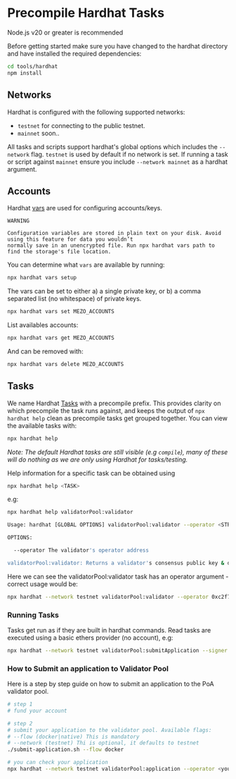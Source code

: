 # Precompile Hardhat Tasks

Node.js v20 or greater is recommended

Before getting started make sure you have changed to the hardhat directory and have installed the required
dependencies:

```bash
cd tools/hardhat
npm install
```

## Networks

Hardhat is configured with the following supported networks:

* `testnet` for connecting to the public testnet.
* `mainnet` soon..

All tasks and scripts support hardhat's global options which includes the `--network` flag. `testnet` is
used by default if no network is set. If running a task or script against `mainnet` ensure you include
`--network mainnet` as a hardhat argument.

## Accounts

Hardhat [vars](https://hardhat.org/hardhat-runner/docs/guides/configuration-variables) are used for configuring
accounts/keys.

```text
WARNING

Configuration variables are stored in plain text on your disk. Avoid using this feature for data you wouldn’t
normally save in an unencrypted file. Run npx hardhat vars path to find the storage's file location.
```

You can determine what `vars` are available by running:

```bash
npx hardhat vars setup
```

The vars can be set to either a) a single private key, or b) a comma separated list (no whitespace) of private keys.

```bash
npx hardhat vars set MEZO_ACCOUNTS
```

List availables accounts:

```bash
npx hardhat vars get MEZO_ACCOUNTS
```

And can be removed with:

```bash
npx hardhat vars delete MEZO_ACCOUNTS
```

## Tasks

We name Hardhat [Tasks](https://hardhat.org/hardhat-runner/docs/advanced/create-task) with a precompile prefix. This
provides clarity on which precompile the task runs against, and keeps the output of `npx hardhat help` clean as
precompile tasks get grouped together. You can view the available tasks with:

```bash
npx hardhat help
```

*Note: The default Hardhat tasks are still visible (e.g `compile`), many of these will do nothing as we are only using
Hardhat for tasks/testing.*

Help information for a specific task can be obtained using

```bash
npx hardhat help <TASK>
```

e.g:

```bash
npx hardhat help validatorPool:validator
```

```bash
Usage: hardhat [GLOBAL OPTIONS] validatorPool:validator --operator <STRING>

OPTIONS:

  --operator The validator's operator address

validatorPool:validator: Returns a validator's consensus public key & description
```

Here we can see the validatorPool:validator task has an operator argument - correct usage would be:

```bash
npx hardhat --network testnet validatorPool:validator --operator 0xc2f7Ae302a68CF215bb3dA243dadAB3290308015
```

### Running Tasks

Tasks get run as if they are built in hardhat commands. Read tasks are executed using a basic ethers provider
(no account), e.g:

```bash
npx hardhat --network testnet validatorPool:submitApplication --signer <validator address> --conspubkey <validator consensus address> --moniker <mezod moniker>
```

### How to Submit an application to Validator Pool

Here is a step by step guide on how to submit an application to the PoA validator pool.

```bash
# step 1
# fund your account

# step 2
# submit your application to the validator pool. Available flags:
# --flow (docker|native) This is mandatory
# --network (testnet) Thi is optional, it defaults to testnet
./submit-application.sh --flow docker

# you can check your application
npx hardhat --network testnet validatorPool:application --operator <your validator address>
```
